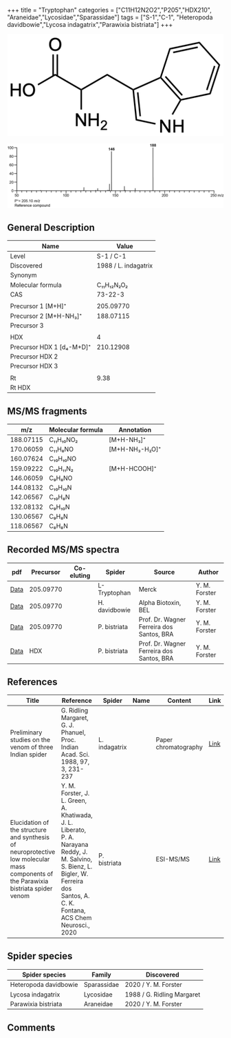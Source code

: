 +++
title = "Tryptophan"
categories = ["C11H12N2O2","P205","HDX210",
"Araneidae","Lycosidae","Sparassidae"]
tags = ["S-1","C-1",
"Heteropoda davidbowie","Lycosa indagatrix","Parawixia bistriata"]
+++

![](/img/Tryptophan.png)

![](/img_MSMS/205_Tryptophan.png)

## General Description

| Name                      | Value                |
|---------------------------|----------------------|
| Level                     | S-1 / C-1                    |
| Discovered                | 1988 / L. indagatrix |
| Synonym                   |                      |
| Molecular formula         | C₁₁H₁₂N₂O₂           |
| CAS                       | 73-22-3              |
|                           |                      |
| Precursor 1 [M+H]⁺        | 205.09770            |
| Precursor 2 [M+H-NH₃]⁺    | 188.07115            |
| Precursor 3               |                      |
|                           |                      |
| HDX                       | 4                    |
| Precursor HDX 1 [d₄-M+D]⁺ | 210.12908            |
| Precursor HDX 2           |                      |
| Precursor HDX 3           |                      |
|                           |                      |
| Rt                        | 9.38                 |
| Rt HDX                    |                      |

## MS/MS fragments

| m/z       | Molecular formula | Annotation     |
|-----------|-------------------|----------------|
| 188.07115 | C₁₁H₁₀NO₂         | [M+H-NH₃]⁺     |
| 170.06059 | C₁₁H₈NO           | [M+H-NH₃-H₂O]⁺ |
| 160.07624 | C₁₀H₁₀NO          |                |
| 159.09222 | C₁₀H₁₁N₂          | [M+H-HCOOH]⁺   |
| 146.06059 | C₉H₈NO            |                |
| 144.08132 | C₁₀H₁₀N           |                |
| 142.06567 | C₁₀H₈N            |                |
| 132.08132 | C₉H₁₀N            |                |
| 130.06567 | C₉H₈N             |                |
| 118.06567 | C₈H₈N             |                |

## Recorded MS/MS spectra

| pdf                                  | Precursor | Co-eluting | Spider       | Source | Author        |
|--------------------------------------|-----------|------------|--------------|--------|---------------|
| [Data](/pdf/205_Tryptophan_9-38.pdf) | 205.09770 |            | L-Tryptophan | Merck  | Y. M. Forster |
| [Data](/pdf/H-davidbowie/205_Tryptophan_Hd.pdf) | 205.09770 |           | H. davidbowie | Alpha Biotoxin, BEL | Y. M. Forster |
| [Data](/pdf/P-bistriata/205_Tryptophan_Pb.pdf) | 205.09770 |           | P. bistriata | Prof. Dr. Wagner Ferreira dos Santos, BRA | Y. M. Forster |
| [Data](/pdf/P-bistriata/205_Tryptophan_Pb_HDX.pdf) | HDX |           | P. bistriata | Prof. Dr. Wagner Ferreira dos Santos, BRA | Y. M. Forster |

## References

| Title                                                                                                                                      | Reference                                                                                     | Spider   | Name | Content | Link                                         |
|--------------------------------------------------------------------------------------------------------------------------------------------|-----------------------------------------------------------------------------------------------|----------|------|---------|----------------------------------------------|
| Preliminary studies on the venom of three Indian spider                                                                                    | G. Ridling Margaret, G. J. Phanuel, Proc. Indian Acad. Sci. 1988, 97, 3, 231-237 | L. indagatrix |      | Paper chromatography | [Link](https://www.ias.ac.in/article/fulltext/anml/097/03/0231-0237) |
| Elucidation of the structure and synthesis of neuroprotective low molecular mass components of the Parawixia bistriata spider venom      | Y. M. Forster, J. L. Green, A. Khatiwada, J. L. Liberato, P. A. Narayana Reddy, J. M. Salvino, S. Bienz, L. Bigler, W. Ferreira dos Santos, A. C. K. Fontana, ACS Chem Neurosci., 2020          | P. bistriata       |      | ESI-MS/MS        | [Link](https://pubs.acs.org/doi/10.1021/acschemneuro.0c00007)     |

## Spider species

| Spider species    | Family    | Discovered                 |
|-------------------|-----------|----------------------------|
| Heteropoda davidbowie | Sparassidae | 2020 / Y. M. Forster |
| Lycosa indagatrix | Lycosidae | 1988 / G. Ridling Margaret |
| Parawixia bistriata | Araneidae | 2020 / Y. M. Forster |

## Comments